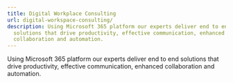 ```yaml
---
title: Digital Workplace Consulting
url: digital-workspace-consulting/
description: Using Microsoft 365 platform our experts deliver end to end
  solutions that drive productivity, effective communication, enhanced
  collaboration and automation.
---
```


Using Microsoft 365 platform our experts deliver end to end solutions that drive productivity, effective communication, enhanced collaboration and automation.

